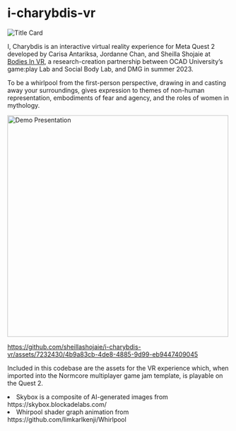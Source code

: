 # i-charybdis-vr
![Title Card](https://github.com/sheillashojaie/i-charybdis-vr/assets/7232430/999614ec-db13-4e1a-9782-ccd3e81612f9)

I, Charybdis is an interactive virtual reality experience for Meta Quest 2 developed by Carisa Antariksa, Jordanne Chan, and Sheilla Shojaie at [Bodies In VR](https://bip.dmg.to/), a research-creation partnership between OCAD University’s game:play Lab and Social Body Lab, and DMG in summer 2023. 

To be a whirlpool from the first-person perspective, drawing in and casting away your surroundings, gives expression to themes of non-human representation, embodiments of fear and agency, and the roles of women in mythology.

<img src="https://github.com/sheillashojaie/i-charybdis-vr/assets/7232430/2e7eebe3-9e51-49e4-8552-45347fb478d3" alt="Demo Presentation" width="500"/>


https://github.com/sheillashojaie/i-charybdis-vr/assets/7232430/4b9a83cb-4de8-4885-9d99-eb9447409045


Included in this codebase are the assets for the VR experience which, when imported into the Normcore multiplayer game jam template, is playable on the Quest 2.

<li>Skybox is a composite of AI-generated images from https://skybox.blockadelabs.com/</li>
<li>Whirpool shader graph animation from https://github.com/limkarlkenji/Whirlpool</li>





